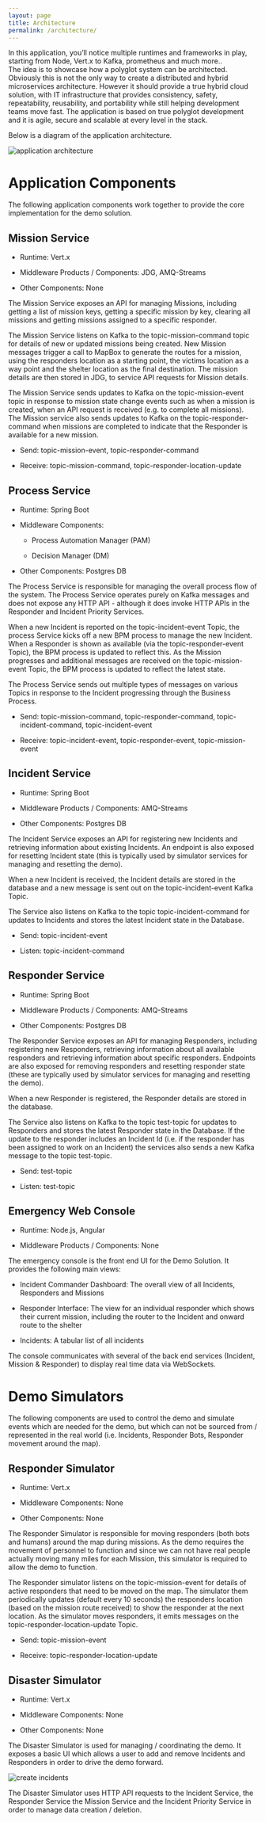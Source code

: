```yaml
---
layout: page
title: Architecture
permalink: /architecture/
---
```


In this application, you’ll notice multiple runtimes and frameworks in play, starting from Node, Vert.x to Kafka, prometheus and much more..  
The idea is to showcase how a polyglot system can be architected. Obviously this is not the only way to create a distributed and hybrid microservices architecture. However it should provide a true hybrid cloud solution, with IT infrastructure that provides consistency, safety, repeatability, reusability, and portability while still helping development teams move fast. The application is based on true polyglot development and it is agile, secure and scalable at every level in the stack.

Below is a diagram of the application architecture.

![application architecture](/images/application-architecture.png)

# Application Components

The following application components work together to provide the core
implementation for the demo solution.

## Mission Service

  - Runtime: Vert.x

  - Middleware Products / Components: JDG, AMQ-Streams

  - Other Components: None

The Mission Service exposes an API for managing Missions, including
getting a list of mission keys, getting a specific mission by key,
clearing all missions and getting missions assigned to a specific
responder.

The Mission Service listens on Kafka to the topic-mission-command topic
for details of new or updated missions being created. New Mission
messages trigger a call to MapBox to generate the routes for a mission,
using the responders location as a starting point, the victims location
as a way point and the shelter location as the final destination. The
mission details are then stored in JDG, to service API requests for
Mission details.

The Mission Service sends updates to Kafka on the topic-mission-event
topic in response to mission state change events such as when a mission
is created, when an API request is received (e.g. to complete all
missions). The Mission service also sends updates to Kafka on the
topic-responder-command when missions are completed to indicate that the
Responder is available for a new mission.

  - Send: topic-mission-event, topic-responder-command

  - Receive: topic-mission-command, topic-responder-location-update

## Process Service

  - Runtime: Spring Boot

  - Middleware Components:
    
      - Process Automation Manager (PAM)
    
      - Decision Manager (DM)

  - Other Components: Postgres DB

The Process Service is responsible for managing the overall process flow
of the system. The Process Service operates purely on Kafka messages and
does not expose any HTTP API - although it does invoke HTTP APIs in the
Responder and Incident Priority Services.

When a new Incident is reported on the topic-incident-event Topic, the
process Service kicks off a new BPM process to manage the new Incident.
When a Responder is shown as available (via the topic-responder-event
Topic), the BPM process is updated to reflect this. As the Mission
progresses and additional messages are received on the
topic-mission-event Topic, the BPM process is updated to reflect the
latest state.

The Process Service sends out multiple types of messages on various
Topics in response to the Incident progressing through the Business
Process.

  - Send: topic-mission-command, topic-responder-command,
    topic-incident-command, topic-incident-event

  - Receive: topic-incident-event, topic-responder-event,
    topic-mission-event

## Incident Service

  - Runtime: Spring Boot

  - Middleware Products / Components: AMQ-Streams

  - Other Components: Postgres DB

The Incident Service exposes an API for registering new Incidents and
retrieving information about existing Incidents. An endpoint is also
exposed for resetting Incident state (this is typically used by
simulator services for managing and resetting the demo).

When a new Incident is received, the Incident details are stored in the
database and a new message is sent out on the topic-incident-event Kafka
Topic.

The Service also listens on Kafka to the topic topic-incident-command
for updates to Incidents and stores the latest Incident state in the
Database.

  - Send: topic-incident-event

  - Listen: topic-incident-command

## Responder Service

  - Runtime: Spring Boot

  - Middleware Products / Components: AMQ-Streams

  - Other Components: Postgres DB

The Responder Service exposes an API for managing Responders, including
registering new Responders, retrieving information about all available
responders and retrieving information about specific responders.
Endpoints are also exposed for removing responders and resetting
responder state (these are typically used by simulator services for
managing and resetting the demo).

When a new Responder is registered, the Responder details are stored in
the database.

The Service also listens on Kafka to the topic test-topic for updates to
Responders and stores the latest Responder state in the Database. If the
update to the responder includes an Incident Id (i.e. if the responder
has been assigned to work on an Incident) the services also sends a new
Kafka message to the topic test-topic.

  - Send: test-topic

  - Listen: test-topic

## Emergency Web Console

  - Runtime: Node.js, Angular

  - Middleware Products / Components: None

The emergency console is the front end UI for the Demo Solution. It
provides the following main views:

  - Incident Commander Dashboard: The overall view of all Incidents,
    Responders and Missions

  - Responder Interface: The view for an individual responder which
    shows their current mission, including the router to the Incident
    and onward route to the shelter

  - Incidents: A tabular list of all incidents

The console communicates with several of the back end services
(Incident, Mission & Responder) to display real time data via
WebSockets.

# Demo Simulators

The following components are used to control the demo and simulate
events which are needed for the demo, but which can not be sourced from
/ represented in the real world (i.e. Incidents, Responder Bots,
Responder movement around the map).

## Responder Simulator

  - Runtime: Vert.x

  - Middleware Components: None

  - Other Components: None

The Responder Simulator is responsible for moving responders (both bots
and humans) around the map during missions. As the demo requires the
movement of personnel to function and since we can not have real people
actually moving many miles for each Mission, this simulator is required
to allow the demo to function.

The Responder simulator listens on the topic-mission-event for details
of active responders that need to be moved on the map. The simulator
them periodically updates (default every 10 seconds) the responders
location (based on the mission route received) to show the responder at
the next location. As the simulator moves responders, it emits messages
on the topic-responder-location-update Topic.

  - Send: topic-mission-event

  - Receive: topic-responder-location-update

## Disaster Simulator

  - Runtime: Vert.x

  - Middleware Components: None

  - Other Components: None

The Disaster Simulator is used for managing / coordinating the demo. It
exposes a basic UI which allows a user to add and remove Incidents and
Responders in order to drive the demo forward.

![create incidents](/images/create-incidents.png)

The Disaster Simulator uses HTTP API requests to the Incident Service,
the Responder Service the Mission Service and the Incident Priority
Service in order to manage data creation / deletion.
